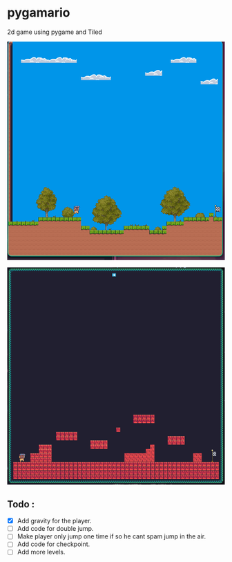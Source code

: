 # pygamario
2d game using pygame and Tiled

![Image Alt Text](https://github.com/Aliiiiii404/pygamario/blob/main/screenshots/pygamario.png)

![Image Alt Text](https://github.com/Aliiiiii404/pygamario/blob/main/screenshots/pygamario-1.png)

## Todo :
 - [x] Add gravity for the player. 
 - [ ] Add code for double jump.
 - [ ] Make player only jump one time if so he cant spam jump in the air.
 - [ ] Add code for checkpoint.
 - [ ] Add more levels.
